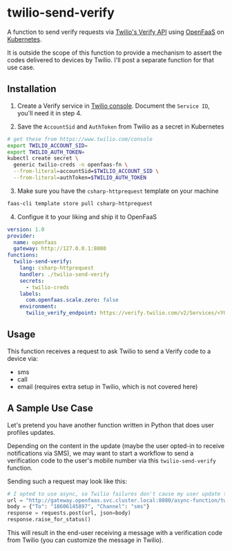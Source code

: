 # twilio-send-verify

A function to send verify requests via [Twilio's Verify API](https://www.twilio.com/docs/verify/api) using [OpenFaaS](https://www.openfaas.com/) on [Kubernetes](https://kubernetes.io/).

It is outside the scope of this function to provide a mechanism to assert the codes delivered to devices by Twilio. I'll post a separate function for that use case.

## Installation

1. Create a Verify service in [Twilio console](https://www.twilio.com/console/verify/services). Document the `Service ID`, you'll need it in step 4.

2. Save the `AccountSid` and `AuthToken` from Twilio as a secret in Kubernetes

```bash
# get these from https://www.twilio.com/console
export TWILIO_ACCOUNT_SID=
export TWILIO_AUTH_TOKEN=
kubectl create secret \
  generic twilio-creds -n openfaas-fn \
  --from-literal=accountSid=$TWILIO_ACCOUNT_SID \
  --from-literal=authToken=$TWILIO_AUTH_TOKEN
```

3. Make sure you have the `csharp-httprequest` template on your machine

```bash
faas-cli template store pull csharp-httprequest
```

4. Configue it to your liking and ship it to OpenFaaS

```yaml
version: 1.0
provider:
  name: openfaas
  gateway: http://127.0.0.1:8080
functions:
  twilio-send-verify:
    lang: csharp-httprequest
    handler: ./twilio-send-verify
    secrets:
      - twilio-creds
    labels:
      com.openfaas.scale.zero: false
    environment:
      twilio_verify_endpoint: https://verify.twilio.com/v2/Services/<YOUR_VERIFY_SERVICE_ID>/Verifications
```

## Usage

This function receives a request to ask Twilio to send a Verify code to a device via:

- sms
- call
- email (requires extra setup in Twilio, which is not covered here)

## A Sample Use Case

Let's pretend you have another function written in Python that does user profiles updates.

Depending on the content in the update (maybe the user opted-in to receive notifications via SMS), we may want to start a workflow to send a verification code to the user's mobile number via this `twilio-send-verify` function.

Sending such a request may look like this:

```python
# I opted to use async, so Twilio failures don't cause my user update to fail
url = "http://gateway.openfaas.svc.cluster.local:8080/async-function/twilio-send-verify.openfaas-fn"
body = {"To": "18606145897", "Channel": "sms"}
response = requests.post(url, json=body)
response.raise_for_status()
```

This will result in the end-user receiving a message with a verification code from Twilio (you can customize the message in Twilio).
